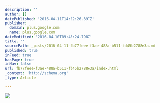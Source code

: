 ```yaml
---
description: ''
author: []
datePublished: '2016-04-11T14:02:26.397Z'
publisher:
  domain: plus.google.com
  name: plus.google.com
dateModified: '2016-04-10T09:48:24.798Z'
title: ''
sourcePath: _posts/2016-04-11-fb77feee-f3ae-488a-b511-fd45b2788e3a.md
published: true
inFeed: true
hasPage: true
inNav: false
url: fb77feee-f3ae-488a-b511-fd45b2788e3a/index.html
_context: 'http://schema.org'
_type: Article

---
```

![](https://lh4.googleusercontent.com/-lG4iikLTMDg/VG6z5TBXBCI/AAAAAAAAD2s/--ANCea1UhY29_1Ksbe24pIxdHX1AWbKQ/w960-h540-no/14%2B-%2B1)